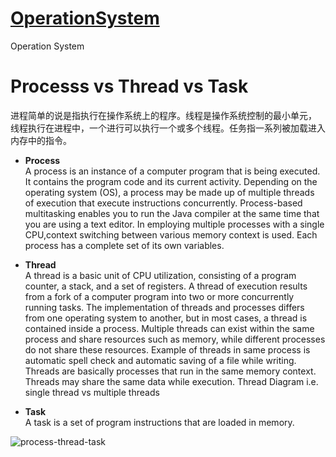 # [OperationSystem](https://en.wikipedia.org/wiki/Operating_system)
Operation System

# Processs vs Thread vs Task
进程简单的说是指执行在操作系统上的程序。线程是操作系统控制的最小单元， 线程执行在进程中，一个进行可以执行一个或多个线程。任务指一系列被加载进入内存中的指令。

+ **Process**  
A process is an instance of a computer program that is being executed. It contains the program code and its current activity. Depending on the operating system (OS), a process may be made up of multiple threads of execution that execute instructions concurrently. Process-based multitasking enables you to run the Java compiler at the same time that you are using a text editor. In employing multiple processes with a single CPU,context switching between various memory context is used. Each process has a complete set of its own variables.

+ **Thread**  
A thread is a basic unit of CPU utilization, consisting of a program counter, a stack, and a set of registers. A thread of execution results from a fork of a computer program into two or more concurrently running tasks. The implementation of threads and processes differs from one operating system to another, but in most cases, a thread is contained inside a process. Multiple threads can exist within the same process and share resources such as memory, while different processes do not share these resources. Example of threads in same process is automatic spell check and automatic saving of a file while writing. Threads are basically processes that run in the same memory context. Threads may share the same data while execution. Thread Diagram i.e. single thread vs multiple threads

+ **Task**  
A task is a set of program instructions that are loaded in memory.

![process-thread-task](https://github.com/FL-LearningGroup/OperationSystem/blob/main/process-thread-task.png)
